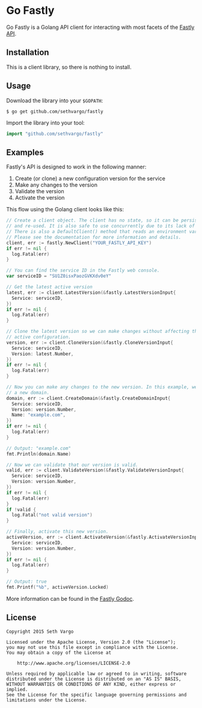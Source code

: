 Go Fastly
=========
Go Fastly is a Golang API client for interacting with most facets of the
[Fastly API](https://docs.fastly.com/api).

Installation
------------
This is a client library, so there is nothing to install.

Usage
-----
Download the library into your `$GOPATH`:

    $ go get github.com/sethvargo/fastly

Import the library into your tool:

```go
import "github.com/sethvargo/fastly"
```

Examples
--------
Fastly's API is designed to work in the following manner:

1. Create (or clone) a new configuration version for the service
2. Make any changes to the version
3. Validate the version
4. Activate the version

This flow using the Golang client looks like this:

```go
// Create a client object. The client has no state, so it can be persisted
// and re-used. It is also safe to use concurrently due to its lack of state.
// There is also a DefaultClient() method that reads an environment variable.
// Please see the documentation for more information and details.
client, err := fastly.NewClient("YOUR_FASTLY_API_KEY")
if err != nil {
  log.Fatal(err)
}

// You can find the service ID in the Fastly web console.
var serviceID = "SU1Z0isxPaozGVKXdv0eY"

// Get the latest active version
latest, err := client.LatestVersion(&fastly.LatestVersionInput{
  Service: serviceID,
})
if err != nil {
  log.Fatal(err)
}

// Clone the latest version so we can make changes without affecting the
// active configuration.
version, err := client.CloneVersion(&fastly.CloneVersionInput{
  Service: serviceID,
  Version: latest.Number,
})
if err != nil {
  log.Fatal(err)
}

// Now you can make any changes to the new version. In this example, we will add
// a new domain.
domain, err := client.CreateDomain(&fastly.CreateDomainInput{
  Service: serviceID,
  Version: version.Number,
  Name: "example.com",
})
if err != nil {
  log.Fatal(err)
}

// Output: "example.com"
fmt.Println(domain.Name)

// Now we can validate that our version is valid.
valid, err := client.ValidateVersion(&fastly.ValidateVersionInput{
  Service: serviceID,
  Version: version.Number,
})
if err != nil {
  log.Fatal(err)
}
if !valid {
  log.Fatal("not valid version")
}

// Finally, activate this new version.
activeVersion, err := client.ActivateVersion(&fastly.ActivateVersionInput{
  Service: serviceID,
  Version: version.Number,
})
if err != nil {
  log.Fatal(err)
}

// Output: true
fmt.Printf("%b", activeVersion.Locked)
```

More information can be found in the
[Fastly Godoc](https://godoc.org/github.com/sethvargo/go-fastly).

License
-------
```
Copyright 2015 Seth Vargo

Licensed under the Apache License, Version 2.0 (the "License");
you may not use this file except in compliance with the License.
You may obtain a copy of the License at

    http://www.apache.org/licenses/LICENSE-2.0

Unless required by applicable law or agreed to in writing, software
distributed under the License is distributed on an "AS IS" BASIS,
WITHOUT WARRANTIES OR CONDITIONS OF ANY KIND, either express or implied.
See the License for the specific language governing permissions and
limitations under the License.
```
